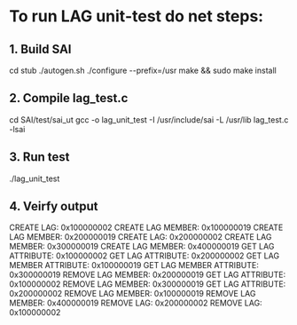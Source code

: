 # To run LAG unit-test do net steps:
## 1. Build SAI
cd stub
./autogen.sh
./configure --prefix=/usr
make && sudo make install
## 2. Compile lag_test.c
cd SAI/test/sai_ut
gcc -o lag_unit_test -I /usr/include/sai -L /usr/lib lag_test.c -lsai 
## 3. Run test
./lag_unit_test
## 4. Veirfy output
CREATE LAG: 0x100000002
CREATE LAG MEMBER: 0x100000019
CREATE LAG MEMBER: 0x200000019
CREATE LAG: 0x200000002
CREATE LAG MEMBER: 0x300000019
CREATE LAG MEMBER: 0x400000019
GET LAG ATTRIBUTE: 0x100000002
GET LAG ATTRIBUTE: 0x200000002
GET LAG MEMBER ATTRIBUTE: 0x100000019
GET LAG MEMBER ATTRIBUTE: 0x300000019
REMOVE LAG MEMBER: 0x200000019
GET LAG ATTRIBUTE: 0x100000002
REMOVE LAG MEMBER: 0x300000019
GET LAG ATTRIBUTE: 0x200000002
REMOVE LAG MEMBER: 0x100000019
REMOVE LAG MEMBER: 0x400000019
REMOVE LAG: 0x200000002
REMOVE LAG: 0x100000002
